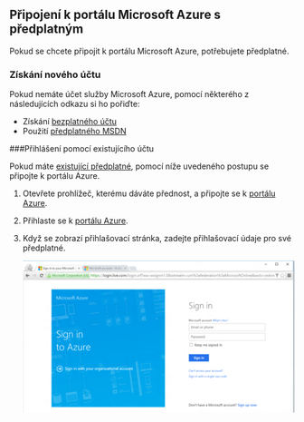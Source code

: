
<!--
includes/azure-include-getting-started-v12portal-gettings-an-account.md

Latest Freshness check:  2016-04-11 , carlrab.

As of circa 2016-04-11, the following topics might include this include:
articles/sql-database/sql-database-get-started-tutorial.md

-->
## Připojení k portálu Microsoft Azure s předplatným

Pokud se chcete připojit k portálu Microsoft Azure, potřebujete předplatné. 

### Získání nového účtu

Pokud nemáte účet služby Microsoft Azure, pomocí některého z následujících odkazu si ho pořiďte:

- Získání [bezplatného účtu](https://azure.microsoft.com/get-started/)
- Použití [předplatného MSDN](https://azure.microsoft.com/pricing/member-offers/msdn-benefits/)

###Přihlášení pomocí existujícího účtu

Pokud máte [existující předplatné]( https://account.windowsazure.com/Home/Index), pomocí níže uvedeného postupu se připojte k portálu Azure. 

1. Otevřete prohlížeč, kterému dáváte přednost, a připojte se k [portálu Azure](https://portal.azure.com/).

1. Přihlaste se k [portálu Azure](https://portal.azure.com/).

1. Když se zobrazí přihlašovací stránka, zadejte přihlašovací údaje pro své předplatné.

   ![Přihlášení](./media/azure-getting-started-portal-login/login.png)
   



<!--HONumber=Jun16_HO2-->


